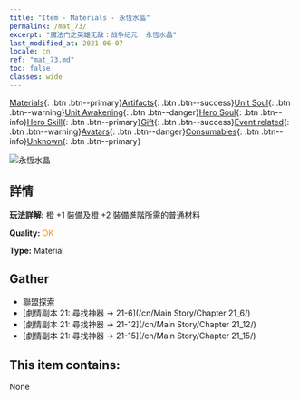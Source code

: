 ```yaml
---
title: "Item - Materials - 永恆水晶"
permalink: /mat_73/
excerpt: "魔法门之英雄无敌：战争纪元  永恆水晶"
last_modified_at: 2021-06-07
locale: cn
ref: "mat_73.md"
toc: false
classes: wide
---
```

 [Materials](/ItemsCN/){: .btn .btn--primary}[Artifacts](/ItemsCN/Artifacts/){: .btn .btn--success}[Unit Soul](/ItemsCN/UnitSoul/){: .btn .btn--warning}[Unit Awakening](/ItemsCN/UnitAwakening/){: .btn .btn--danger}[Hero Soul](/ItemsCN/HeroSoul/){: .btn .btn--info}[Hero Skill](/ItemsCN/HeroSkill/){: .btn .btn--primary}[Gift](/ItemsCN/Gift/){: .btn .btn--success}[Event related](/ItemsCN/Events/){: .btn .btn--warning}[Avatars](/ItemsCN/Avatars/){: .btn .btn--danger}[Consumables](/ItemsCN/Consumables/){: .btn .btn--info}[Unknown](/ItemsCN/Unknown/){: .btn .btn--primary}

 ![永恆水晶](/images/t/i_cailiao_shuijing3.png)

## 詳情
 **玩法詳解:** 橙 +1 裝備及橙 +2 裝備進階所需的普通材料

 **Quality:** <span style="color: #FF8C00">OK</span>

 **Type:** Material

## Gather

*    聯盟探索 
*    [劇情副本 21: 尋找神器 -> 21-6](/cn/Main Story/Chapter 21_6/) 
*    [劇情副本 21: 尋找神器 -> 21-12](/cn/Main Story/Chapter 21_12/) 
*    [劇情副本 21: 尋找神器 -> 21-15](/cn/Main Story/Chapter 21_15/) 

## This item contains:

  None

